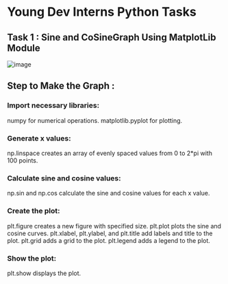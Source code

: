 # Young Dev Interns Python Tasks
## Task 1 :  **Sine and CoSineGraph Using MatplotLib Module**

![image](https://github.com/user-attachments/assets/1c63be10-1a27-461c-ac15-903b9e8f8a29)

## Step to Make the Graph :

### Import necessary libraries:

numpy for numerical operations.
matplotlib.pyplot for plotting.

### Generate x values:

np.linspace creates an array of evenly spaced values from 0 to 2*pi with 100 points.

### Calculate sine and cosine values:

np.sin and np.cos calculate the sine and cosine values for each x value.

### Create the plot:

plt.figure creates a new figure with specified size.
plt.plot plots the sine and cosine curves.
plt.xlabel, plt.ylabel, and plt.title add labels and title to the plot.
plt.grid adds a grid to the plot.
plt.legend adds a legend to the plot.

### Show the plot:

plt.show displays the plot.
